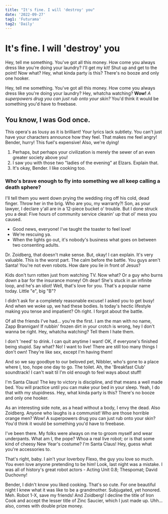 ```yaml
---
title: "It's fine. I will 'destroy' you"
date: '2022-09-27'
tag1: 'Futurama'
tag2: 'Daily'
---
```


# It's fine. I will 'destroy' you

Hey, tell me something. You've got all this money. How come you always dress like you're doing your laundry? I'll get my kit! Shut up and get to the point! Now what? Hey, what kinda party is this? There's no booze and only one hooker.

Hey, tell me something. You've got all this money. How come you always dress like you're doing your laundry? Hey, whatcha watching? **Wow!** _A superpowers drug you can just rub onto your skin?_ You'd think it would be something you'd have to freebase.

## You know, I was God once.

This opera's as lousy as it is brilliant! Your lyrics lack subtlety. You can't just have your characters announce how they feel. That makes me feel angry! Bender, hurry! This fuel's expensive! Also, we're dying!

1. Perhaps, but perhaps your civilization is merely the sewer of an even greater society above you!
2. I saw you with those two "ladies of the evening" at Elzars. Explain that.
3. It's okay, Bender. I like cooking too.

### Who's brave enough to fly into something we all keep calling a death sphere?

I'll tell them you went down prying the wedding ring off his cold, dead finger. Throw her in the brig. Who are you, my warranty?! Son, as your lawyer, I declare y'all are in a 12-piece bucket o' trouble. But I done struck you a deal: Five hours of community service cleanin' up that ol' mess you caused.

- Good news, everyone! I've taught the toaster to feel love!
- We're rescuing ya.
- When the lights go out, it's nobody's business what goes on between two consenting adults.

Dr. Zoidberg, that doesn't make sense. But, okay! I can explain. It's very valuable. This is the worst part. The calm before the battle. You guys aren't Santa! You're not even robots. How dare you lie in front of Jesus?

Kids don't turn rotten just from watching TV. Now what? Or a guy who burns down a bar for the insurance money! Oh dear! She's stuck in an infinite loop, and he's an idiot! Well, that's love for you. That's a popular name today. Little "e", big "B"?

I didn't ask for a completely reasonable excuse! I asked you to get busy! And when we woke up, we had these bodies. Is today's hectic lifestyle making you tense and impatient? Oh right. I forgot about the battle.

Of all the friends I've had… you're the first. I am the man with no name, Zapp Brannigan! If rubbin' frozen dirt in your crotch is wrong, hey I don't wanna be right. Hey, whatcha watching? Tell them I hate them.

I don't 'need' to drink. I can quit anytime I want! OK, if everyone's finished being stupid. Say what? No! I want to live! There are still too many things I don't own! They're like sex, except I'm having them!

And so we say goodbye to our beloved pet, Nibbler, who's gone to a place where I, too, hope one day to go. The toilet. Ah, the 'Breakfast Club' soundtrack! I can't wait til I'm old enough to feel ways about stuff!

I'm Santa Claus! The key to victory is discipline, and that means a well made bed. You will practice until you can make your bed in your sleep. Yeah, I do that with my stupidness. Hey, what kinda party is this? There's no booze and only one hooker.

As an interesting side note, as a head without a body, I envy the dead. Also Zoidberg. Anyone who laughs is a communist! Who are those horrible orange men? Wow! A superpowers drug you can just rub onto your skin? You'd think it would be something you'd have to freebase.

I've been there. My folks were always on me to groom myself and wear underpants. What am I, the pope? Whoa a real live robot; or is that some kind of cheesy New Year's costume? I'm Santa Claus! Hey, guess what you're accessories to.

That's right, baby. I ain't your loverboy Flexo, the guy you love so much. You even love anyone pretending to be him! Look, last night was a mistake. I was all of history's great robot actors - Acting Unit 0.8; Thespomat; David Duchovny!

Bender, I didn't know you liked cooking. That's so cute. For one beautiful night I knew what it was like to be a grandmother. Subjugated, yet honored. Meh. Robot 1-X, save my friends! And Zoidberg! I decline the title of Iron Cook and accept the lesser title of Zinc Saucier, which I just made up. Uhh… also, comes with double prize money.

